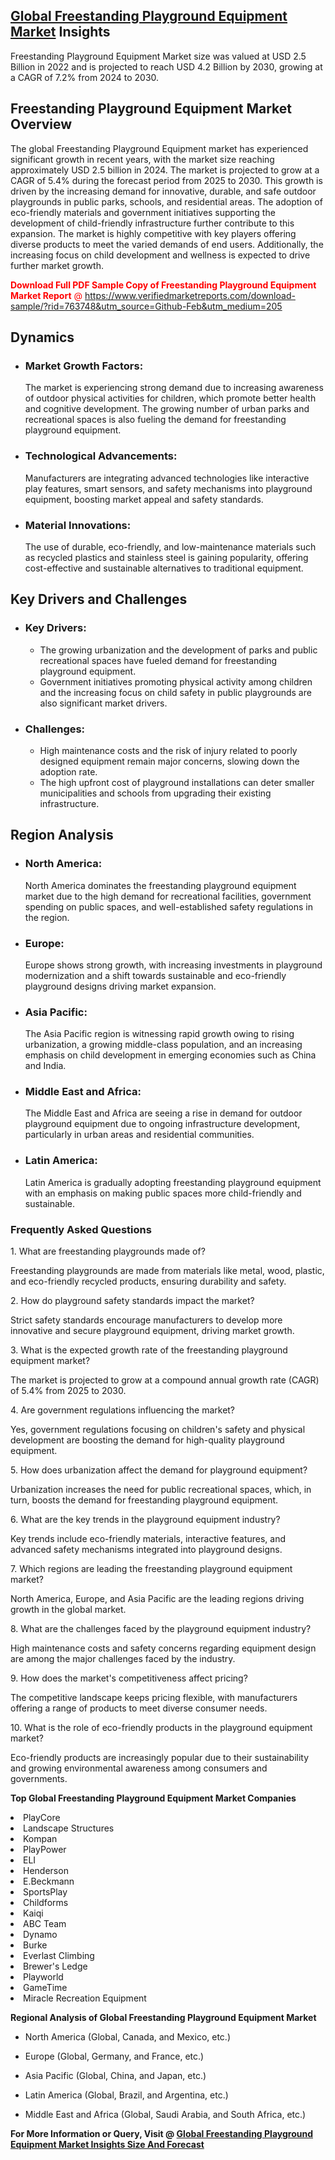 <h2><a href="https://www.verifiedmarketreports.com/download-sample/?rid=763748&amp;utm_source=Github&amp;utm_medium=205" target="_blank">Global Freestanding Playground Equipment Market</a> Insights</h2><p>Freestanding Playground Equipment Market size was valued at USD 2.5 Billion in 2022 and is projected to reach USD 4.2 Billion by 2030, growing at a CAGR of 7.2% from 2024 to 2030.</p><p> <h2>Freestanding Playground Equipment Market Overview</h2> <p>The global Freestanding Playground Equipment market has experienced significant growth in recent years, with the market size reaching approximately USD 2.5 billion in 2024. The market is projected to grow at a CAGR of 5.4% during the forecast period from 2025 to 2030. This growth is driven by the increasing demand for innovative, durable, and safe outdoor playgrounds in public parks, schools, and residential areas. The adoption of eco-friendly materials and government initiatives supporting the development of child-friendly infrastructure further contribute to this expansion. The market is highly competitive with key players offering diverse products to meet the varied demands of end users. Additionally, the increasing focus on child development and wellness is expected to drive further market growth. <p><span class=""><span style="color: #ff0000;"><strong>Download Full PDF Sample Copy of Freestanding Playground Equipment Market Report</strong> @ </span><a href="https://www.verifiedmarketreports.com/download-sample/?rid=763748&amp;utm_source=Github-Feb&amp;utm_medium=205" target="_blank">https://www.verifiedmarketreports.com/download-sample/?rid=763748&amp;utm_source=Github-Feb&amp;utm_medium=205</a></span></p></p> <h2>Dynamics</h2> <ul> <li><h3>Market Growth Factors:</h3> The market is experiencing strong demand due to increasing awareness of outdoor physical activities for children, which promote better health and cognitive development. The growing number of urban parks and recreational spaces is also fueling the demand for freestanding playground equipment.</li> <li><h3>Technological Advancements:</h3> Manufacturers are integrating advanced technologies like interactive play features, smart sensors, and safety mechanisms into playground equipment, boosting market appeal and safety standards.</li> <li><h3>Material Innovations:</h3> The use of durable, eco-friendly, and low-maintenance materials such as recycled plastics and stainless steel is gaining popularity, offering cost-effective and sustainable alternatives to traditional equipment.</li> </ul> <h2>Key Drivers and Challenges</h2> <ul> <li><h3>Key Drivers:</h3> <ul> <li>The growing urbanization and the development of parks and public recreational spaces have fueled demand for freestanding playground equipment.</li> <li>Government initiatives promoting physical activity among children and the increasing focus on child safety in public playgrounds are also significant market drivers.</li> </ul> </li> <li><h3>Challenges:</h3> <ul> <li>High maintenance costs and the risk of injury related to poorly designed equipment remain major concerns, slowing down the adoption rate.</li> <li>The high upfront cost of playground installations can deter smaller municipalities and schools from upgrading their existing infrastructure.</li> </ul> </li> </ul> <h2>Region Analysis</h2> <ul> <li><h3>North America:</h3> North America dominates the freestanding playground equipment market due to the high demand for recreational facilities, government spending on public spaces, and well-established safety regulations in the region.</li> <li><h3>Europe:</h3> Europe shows strong growth, with increasing investments in playground modernization and a shift towards sustainable and eco-friendly playground designs driving market expansion.</li> <li><h3>Asia Pacific:</h3> The Asia Pacific region is witnessing rapid growth owing to rising urbanization, a growing middle-class population, and an increasing emphasis on child development in emerging economies such as China and India.</li> <li><h3>Middle East and Africa:</h3> The Middle East and Africa are seeing a rise in demand for outdoor playground equipment due to ongoing infrastructure development, particularly in urban areas and residential communities.</li> <li><h3>Latin America:</h3> Latin America is gradually adopting freestanding playground equipment with an emphasis on making public spaces more child-friendly and sustainable.</li> </ul> <h3>Frequently Asked Questions</h3> <p>1. What are freestanding playgrounds made of? </p> <p>Freestanding playgrounds are made from materials like metal, wood, plastic, and eco-friendly recycled products, ensuring durability and safety.</p> <p>2. How do playground safety standards impact the market? </p> <p>Strict safety standards encourage manufacturers to develop more innovative and secure playground equipment, driving market growth.</p> <p>3. What is the expected growth rate of the freestanding playground equipment market? </p> <p>The market is projected to grow at a compound annual growth rate (CAGR) of 5.4% from 2025 to 2030.</p> <p>4. Are government regulations influencing the market? </p> <p>Yes, government regulations focusing on children's safety and physical development are boosting the demand for high-quality playground equipment.</p> <p>5. How does urbanization affect the demand for playground equipment? </p> <p>Urbanization increases the need for public recreational spaces, which, in turn, boosts the demand for freestanding playground equipment.</p> <p>6. What are the key trends in the playground equipment industry? </p> <p>Key trends include eco-friendly materials, interactive features, and advanced safety mechanisms integrated into playground designs.</p> <p>7. Which regions are leading the freestanding playground equipment market? </p> <p>North America, Europe, and Asia Pacific are the leading regions driving growth in the global market.</p> <p>8. What are the challenges faced by the playground equipment industry? </p> <p>High maintenance costs and safety concerns regarding equipment design are among the major challenges faced by the industry.</p> <p>9. How does the market's competitiveness affect pricing? </p> <p>The competitive landscape keeps pricing flexible, with manufacturers offering a range of products to meet diverse consumer needs.</p> <p>10. What is the role of eco-friendly products in the playground equipment market? </p> <p>Eco-friendly products are increasingly popular due to their sustainability and growing environmental awareness among consumers and governments.</p> </p><p><strong>Top Global Freestanding Playground Equipment Market Companies</strong></p><div data-test-id=""><p><li>PlayCore</li><li> Landscape Structures</li><li> Kompan</li><li> PlayPower</li><li> ELI</li><li> Henderson</li><li> E.Beckmann</li><li> SportsPlay</li><li> Childforms</li><li> Kaiqi</li><li> ABC Team</li><li> Dynamo</li><li> Burke</li><li> Everlast Climbing</li><li> Brewer's Ledge</li><li> Playworld</li><li> GameTime</li><li> Miracle Recreation Equipment</li></p><div><strong>Regional Analysis of&nbsp;Global Freestanding Playground Equipment Market</strong></div><ul><li dir="ltr"><p dir="ltr">North America&nbsp;(Global, Canada, and Mexico, etc.)</p></li><li dir="ltr"><p dir="ltr">Europe (Global, Germany, and France, etc.)</p></li><li dir="ltr"><p dir="ltr">Asia Pacific&nbsp;(Global, China, and Japan, etc.)</p></li><li dir="ltr"><p dir="ltr">Latin America&nbsp;(Global, Brazil, and Argentina, etc.)</p></li><li dir="ltr">Middle East and Africa&nbsp;(Global, Saudi Arabia, and South Africa, etc.)</li></ul><p><strong>For More Information or Query, Visit @&nbsp;</strong><strong><a href="https://www.verifiedmarketreports.com/product/freestanding-playground-equipment-market/?utm_source=Github&amp;utm_medium=205" target="_blank">Global Freestanding Playground Equipment Market Insights Size And Forecast</a></strong></p></div>
